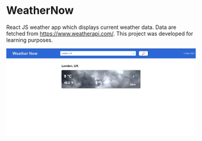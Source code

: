 # WeatherNow
React JS weather app which displays current weather data. Data are fetched from https://www.weatherapi.com/. This project was developed for learning purposes.

![Weather Now Sample](Weather%20Now%20Sample.png)
